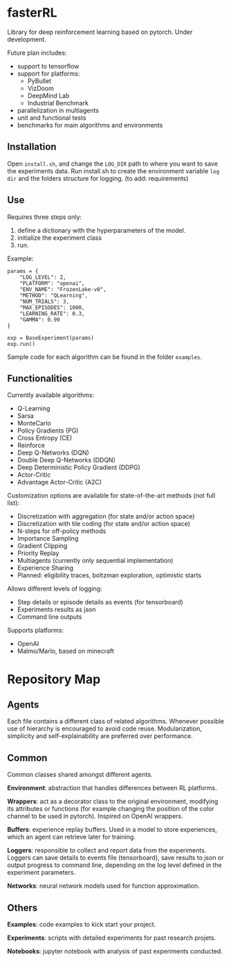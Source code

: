 # fasterRL

Library for deep reinforcement learning based on pytorch. Under development.

Future plan includes:

- support to tensorflow 
- support for platforms:
    - PyBullet
    - VizDoom
    - DeepMind Lab
    - Industrial Benchmark
- parallelization in multiagents
- unit and functional tests
- benchmarks for main algorithms and environments

## Installation

Open `install.sh`, and change the `LOG_DIR` path to where you want to save the experiments data. Run install.sh to create the environment variable `log dir` and the folders structure for logging. 
(to add: requirements)

## Use

Requires three steps only:

1. define a dictionary with the hyperparameters of the model.
2. initialize the experiment class
3. run.

Example:

```
params = {
    "LOG_LEVEL": 2,
    "PLATFORM": "openai",
    "ENV_NAME": "FrozenLake-v0",
    "METHOD": "QLearning",
    "NUM_TRIALS": 3,
    "MAX_EPISODES": 1000,
    "LEARNING_RATE": 0.3,
    "GAMMA": 0.99
}

exp = BaseExperiment(params)
exp.run()
```

Sample code for each algorithm can be found in the folder `examples`.

## Functionalities

Currently available algorithms:

- Q-Learning
- Sarsa
- MonteCarlo
- Policy Gradients (PG)
- Cross Entropy (CE)
- Reinforce
- Deep Q-Networks (DQN)
- Double Deep Q-Networks (DDQN)
- Deep Deterministic Policy Gradient (DDPG)
- Actor-Critic
- Advantage Actor-Critic (A2C)

Customization options are available for state-of-the-art methods (not full list):

- Discretization with aggregation (for state and/or action space)
- Discretization with tile coding (for state and/or action space)
- N-steps for off-policy methods
- Importance Sampling
- Gradient Clipping
- Priority Replay
- Multiagents (currently only sequential implementation)
- Experience Sharing
- Planned: eligibility traces, boltzman exploration, optimistic starts

Allows different levels of logging:

- Step details or episode details as events (for tensorboard)
- Experiments results as json 
- Command line outputs 

Supports platforms:

- OpenAI
- Malmo/Marlo, based on minecraft

# Repository Map

## Agents

Each file contains a different class of related algorithms. Whenever possible use of hierarchy is encouraged to avoid code reuse. Modularization, simplicity and self-explainability are preferred over performance.
 
## Common

Common classes shared amongst different agents.

**Environment**: abstraction that handles differences between RL platforms.

**Wrappers**: act as a decorator class to the original environment, modifying its attributes or functions (for example changing the position of the color channel to be used in pytorch). Inspired on OpenAI wrappers.

**Buffers**: experience replay buffers. Used in a model to store experiences, which an agent can retrieve later for training.

**Loggers**: responsible to collect and report data from the experiments. Loggers can save details to events file (tensorboard), save results to json or output progress to command line, depending on the log level defined in the experiment parameters.

<!--**Exploration**: exploration strategies. currently only $\epsilon$-greedy exploration available.
-->
**Networks**: neural network models used for function approximation.

## Others

**Examples**: code examples to kick start your project.

**Experiments**: scripts with detailed experiments for past research projets.

**Notebooks**: jupyter notebook with analysis of past experiments conducted.






